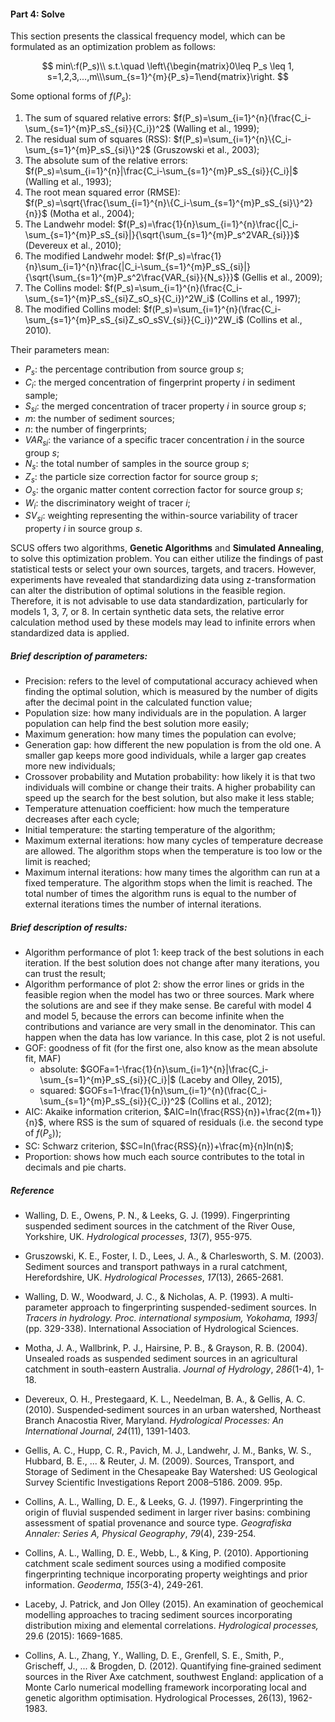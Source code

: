 #### Part 4: Solve

This section presents the classical frequency model, which can be formulated as an optimization problem as follows:

$$
min\:f(P_s)\\
s.t.\quad \left\{\begin{matrix}0\leq P_s \leq 1, s=1,2,3,...,m\\\sum_{s=1}^{m}{P_s}=1\end{matrix}\right.
$$

Some optional forms of $f(P_s)$:

1. The sum of squared relative errors: $f(P_s)=\sum_{i=1}^{n}(\frac{C_i-\sum_{s=1}^{m}P_sS_{si}}{C_i})^2$ (Walling et al., 1999);
2. The residual sum of squares (RSS): $f(P_s)=\sum_{i=1}^{n}\{C_i-\sum_{s=1}^{m}P_sS_{si}\}^2$ (Gruszowski et al., 2003);
3. The absolute sum of the relative errors: $f(P_s)=\sum_{i=1}^{n}|\frac{C_i-\sum_{s=1}^{m}P_sS_{si}}{C_i}|$ (Walling et al., 1993);
4. The root mean squared error (RMSE): $f(P_s)=\sqrt{\frac{\sum_{i=1}^{n}\{C_i-\sum_{s=1}^{m}P_sS_{si}\}^2}{n}}$ (Motha et al., 2004);
5. The Landwehr model: $f(P_s)=\frac{1}{n}\sum_{i=1}^{n}\frac{|C_i-\sum_{s=1}^{m}P_sS_{si}|}{\sqrt{\sum_{s=1}^{m}P_s^2VAR_{si}}}$ (Devereux et al., 2010);
6. The modified Landwehr model: $f(P_s)=\frac{1}{n}\sum_{i=1}^{n}\frac{|C_i-\sum_{s=1}^{m}P_sS_{si}|}{\sqrt{\sum_{s=1}^{m}P_s^2\frac{VAR_{si}}{N_s}}}$  (Gellis et al., 2009);
7. The Collins model: $f(P_s)=\sum_{i=1}^{n}(\frac{C_i-\sum_{s=1}^{m}P_sS_{si}Z_sO_s}{C_i})^2W_i$ (Collins et al., 1997);
8. The modified Collins model: $f(P_s)=\sum_{i=1}^{n}(\frac{C_i-\sum_{s=1}^{m}P_sS_{si}Z_sO_sSV_{si}}{C_i})^2W_i$ (Collins et al., 2010).

Their parameters mean: 

+ $P_s$: the percentage contribution from source group $s$;
+ $C_i$: the merged concentration of fingerprint property $i$ in sediment sample;
+ $S_{si}$: the merged concentration of tracer property $i$ in source group $s$;
+ $m$: the number of sediment sources;
+ $n$: the number of fingerprints;
+ $VAR_{si}$: the variance of a specific tracer concentration $i$ in the source group $s$;
+ $N_s$: the total number of samples in the source group $s$;
+ $Z_s$: the particle size correction factor for source group $s$; 
+ $O_s$: the organic matter content correction factor for source group $s$;
+ $W_i$: the discriminatory weight of tracer $i$;
+ $SV_{si}$: weighting representing the within-source variability of tracer property $i$ in source group $s$.  

SCUS offers two algorithms, **Genetic Algorithms** and **Simulated Annealing**, to solve this optimization problem. You can either utilize the findings of past statistical tests or select your own sources, targets, and tracers. However, experiments have revealed that standardizing data using z-transformation can alter the distribution of optimal solutions in the feasible region. Therefore, it is not advisable to use data standardization, particularly for models 1, 3, 7, or 8. In certain synthetic data sets, the relative error calculation method used by these models may lead to infinite errors when standardized data is applied.

##### Brief description of parameters:

+ Precision: refers to the level of computational accuracy achieved when finding the optimal solution, which is measured by the number of digits after the decimal point in the calculated function value;
+ Population size: how many individuals are in the population. A larger population can help find the best solution more easily;
+ Maximum generation: how many times the population can evolve;
+ Generation gap: how different the new population is from the old one. A smaller gap keeps more good individuals, while a larger gap creates more new individuals;
+  Crossover probability and Mutation probability: how likely it is that two individuals will combine or change their traits. A higher probability can speed up the search for the best solution, but also make it less stable;
+ Temperature attenuation coefficient: how much the temperature decreases after each cycle;
+ Initial temperature: the starting temperature of the algorithm;
+ Maximum external iterations: how many cycles of temperature decrease are allowed. The algorithm stops when the temperature is too low or the limit is reached;
+ Maximum internal iterations: how many times the algorithm can run at a fixed temperature. The algorithm stops when the limit is reached. The total number of times the algorithm runs is equal to the number of external iterations times the number of internal iterations.

##### Brief description of results:

+ Algorithm performance of plot 1:  keep track of the best solutions in each iteration. If the best solution does not change after many iterations, you can trust the result;
+ Algorithm performance of plot 2: show the error lines or grids in the feasible region when the model has two or three sources. Mark where the solutions are and see if they make sense. Be careful with model 4 and model 5, because the errors can become infinite when the contributions and variance are very small in the denominator. This can happen when the data has low variance. In this case, plot 2 is not useful.
+ GOF: goodness of fit (for the first one, also know as the mean absolute fit, MAF)
  + absolute: $GOFa=1-\frac{1}{n}\sum_{i=1}^{n}|\frac{C_i-\sum_{s=1}^{m}P_sS_{si}}{C_i}|$ (Laceby and Olley, 2015),
  + squared: $GOFs=1-\frac{1}{n}\sum_{i=1}^{n}(\frac{C_i-\sum_{s=1}^{m}P_sS_{si}}{C_i})^2$ (Collins et al., 2012);
+ AIC: Akaike information criterion, $AIC=ln(\frac{RSS}{n})+\frac{2(m+1)}{n}$, where RSS is the sum of squared of residuals (i.e. the second type of $f(P_s)$);
+ SC: Schwarz criterion, $SC=ln(\frac{RSS}{n})+\frac{m}{n}ln(n)$;
+ Proportion: shows how much each source contributes to the total in decimals and pie charts.

##### Reference

+ Walling, D. E., Owens, P. N., & Leeks, G. J. (1999). Fingerprinting suspended sediment sources in the catchment of the River Ouse, Yorkshire, UK. *Hydrological processes*, *13*(7), 955-975.

+ Gruszowski, K. E., Foster, I. D., Lees, J. A., & Charlesworth, S. M. (2003). Sediment sources and transport pathways in a rural catchment, Herefordshire, UK. *Hydrological Processes*, *17*(13), 2665-2681.

+ Walling, D. W., Woodward, J. C., & Nicholas, A. P. (1993). A multi-parameter approach to fingerprinting suspended-sediment sources. In *Tracers in hydrology. Proc. international symposium, Yokohama, 1993|* (pp. 329-338). International Association of Hydrological Sciences.
+ Motha, J. A., Wallbrink, P. J., Hairsine, P. B., & Grayson, R. B. (2004). Unsealed roads as suspended sediment sources in an agricultural catchment in south-eastern Australia. *Journal of Hydrology*, *286*(1-4), 1-18.
+ Devereux, O. H., Prestegaard, K. L., Needelman, B. A., & Gellis, A. C. (2010). Suspended‐sediment sources in an urban watershed, Northeast Branch Anacostia River, Maryland. *Hydrological Processes: An International Journal*, *24*(11), 1391-1403.
+ Gellis, A. C., Hupp, C. R., Pavich, M. J., Landwehr, J. M., Banks, W. S., Hubbard, B. E., ... & Reuter, J. M. (2009). Sources, Transport, and Storage of Sediment in the Chesapeake Bay Watershed: US Geological Survey Scientific Investigations Report 2008–5186. 2009. 95p.
+ Collins, A. L., Walling, D. E., & Leeks, G. J. (1997). Fingerprinting the origin of fluvial suspended sediment in larger river basins: combining assessment of spatial provenance and source type. *Geografiska Annaler: Series A, Physical Geography*, *79*(4), 239-254.
+ Collins, A. L., Walling, D. E., Webb, L., & King, P. (2010). Apportioning catchment scale sediment sources using a modified composite fingerprinting technique incorporating property weightings and prior information. *Geoderma*, *155*(3-4), 249-261.
+ Laceby, J. Patrick, and Jon Olley (2015). An examination of geochemical modelling approaches to tracing sediment sources incorporating distribution mixing and elemental correlations. *Hydrological processes,* 29.6 (2015): 1669-1685.
+ Collins, A. L., Zhang, Y., Walling, D. E., Grenfell, S. E., Smith, P., Grischeff, J., ... & Brogden, D. (2012). Quantifying fine‐grained sediment sources in the River Axe catchment, southwest England: application of a Monte Carlo numerical modelling framework incorporating local and genetic algorithm optimisation. Hydrological Processes, 26(13), 1962-1983.
